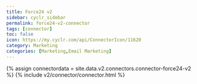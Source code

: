 ```yaml
---
title: Force24 v2
sidebar: cyclr_sidebar
permalink: force24-v2-connector
tags: [connector]
toc: false
icon: https://my.cyclr.com/api/ConnectorIcon/11620
category: Marketing
categories: [Marketing,Email Marketing]
---
```

{% assign connectordata = site.data.v2.connectors.connector-force24-v2 %}
{% include v2/connector/connector.html %}	